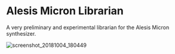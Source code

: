 # Alesis Micron Librarian

A very preliminary and experimental librarian for the Alesis Micron synthesizer.

![screenshot_20181004_180449](https://user-images.githubusercontent.com/7047542/46490473-fc670d00-c7ff-11e8-94af-3d0e7ed347b0.png)
